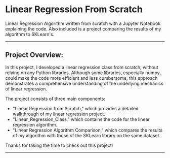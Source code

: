 # Linear Regression From Scratch
 Linear Regression Algorithm written from scratch with a Jupyter Notebook explaining the code. Also included is a project comparing the results of my algorithm to SKLearn's. 
   
 ---

## Project Overview: 

In this project, I developed a linear regression class from scratch, without relying on any Python libraries. Although some libraries, especially numpy, could make the code more efficient and less cumbersome, this approach demonstrates a comprehensive understanding of the underlying mechanics of linear regression.  
  
The project consists of three main components:

- "Linear Regression from Scratch," which provides a detailed walkthrough of my linear regression project.
- "Linear_Regression_Class," which contains the code for the linear regression algorithm.
- "Linear Regression Algorithm Comparison," which compares the results of my algorithm with those of the SKLearn library on the same dataset.
  
  
Thanks for taking the time to check out this project!

--- 



